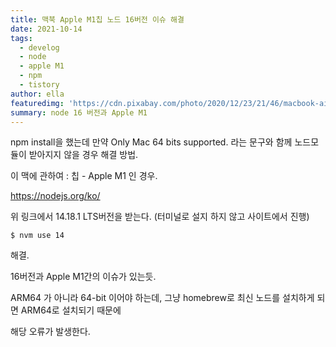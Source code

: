 ```yaml
---
title: 맥북 Apple M1칩 노드 16버전 이슈 해결
date: 2021-10-14
tags: 
  - develog
  - node
  - apple M1
  - npm
  - tistory
author: ella
featuredimg: 'https://cdn.pixabay.com/photo/2020/12/23/21/46/macbook-air-5856077_1280.jpg'
summary: node 16 버전과 Apple M1
---
```


npm install을 했는데 만약 Only Mac 64 bits supported. 라는 문구와 함께 노드모듈이 받아지지 않을 경우 해결 방법.

이 맥에 관하여 : 칩 - Apple M1 인 경우.

<a href='https://nodejs.org/ko/'>https://nodejs.org/ko/</a>

위 링크에서 14.18.1 LTS버전을 받는다. (터미널로 설지 하지 않고 사이트에서 진행)

``
$ nvm use 14
``

해결.



16버전과 Apple M1간의 이슈가 있는듯.

ARM64 가 아니라 64-bit 이어야 하는데, 그냥 homebrew로 최신 노드를 설치하게 되면 ARM64로 설치되기 때문에

해당 오류가 발생한다.